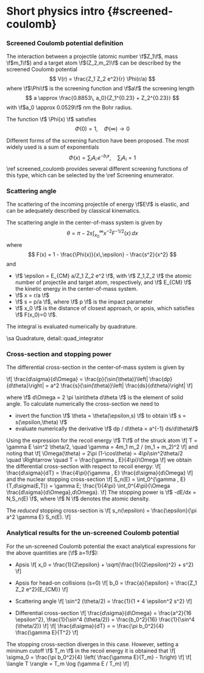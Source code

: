 # Short physics intro {#screened-coulomb}
    

### Screened Coulomb potential definition

The interaction between a projectile (atomic number \f$Z_1\f$, mass \f$m_1\f$) and a target atom \f$(Z_2,m_2)\f$ can be described by the screened Coulomb potential 
$$
V(r) = \frac{Z_1 Z_2 e^2}{r} \Phi(r/a)
$$
where \f$\Phi\f$ is the screening function and \f$a\f$ the screening length
$$
a \approx \frac{0.8853\, a_0}{Z_1^{0.23} + Z_2^{0.23}} 
$$
with \f$a_0 \approx 0.0529\f$ nm the Bohr radius.

The function \f$ \Phi(x) \f$ satisfies
$$
\Phi(0) = 1, \quad \Phi(\infty)\to 0
$$

Different forms of the screening function have been proposed. The most widely used is a sum of exponentials
$$
\Phi(x) = \sum_i {A_i \, e^{-b_ix}}, \quad \sum_i{A_i}=1
$$
\ref screened_coulomb provides several different screening functions of this type, which can be selected by the \ref Screening enumerator.

### Scattering angle

The scattering of the incoming projectile of energy \f$E\f$ is elastic, and can be adequately described by classical kinematics.

The scattering angle in the center-of-mass system is given by
$$
\theta = \pi - 2 s \int_{x_0}^\infty {x^{-2}F^{-1/2}(x)\,dx}
$$
where
$$
F(x) = 1 - \frac{\Phi(x)}{x\,\epsilon} - \frac{s^2}{x^2}
$$
and 
- \f$  \epsilon = E_{CM} a/Z_1 Z_2 e^2 \f$, with \f$ Z_1,Z_2 \f$ the atomic number of projectile and target atom, respectively, and \f$ E_{CM} \f$ the kinetic energy in the center-of-mass system.
- \f$ x = r/a \f$
- \f$ s = p/a \f$, where \f$ p \f$ is the impact parameter
- \f$ x_0 \f$ is the distance of closest approach, or apsis, which satisfies
\f$ F(x_0)=0 \f$.

The integral is evaluated numerically by quadrature.

\sa Quadrature, detail::quad_integrator

### Cross-section and stopping power

The differential cross-section in the center-of-mass system is given by

\f[
  \frac{d\sigma}{d\Omega} = \frac{p}{\sin(\theta)}\left| \frac{dp}{d\theta}\right| = a^2 \frac{s}{\sin(\theta)}\left| \frac{ds}{d\theta}\right|
\f]

where \f$ d\Omega = 2 \pi \sin\theta d\theta \f$ is the element of solid angle. To calculate numerically the cross-section we need to
- invert the function \f$ \theta = \theta(\epsilon,s) \f$ to obtain  \f$ s = s(\epsilon,\theta) \f$
- evaluate numerically the derivative \f$ dp / d\theta = a^{-1} ds/d\theta\f$ 

Using the expression for the recoil energy \f$ T\f$ of the struck atom
\f[
  T = \gamma E \sin^2 \theta/2, \quad \gamma = 4m_1 m_2 / (m_1 + m_2)^2
\f]
and noting that
\f[
  \Omega(\theta) = 2\pi (1-\cos\theta) = 4\pi\sin^2\theta/2
  \quad \Rightarrow \quad 
  T = \frac{\gamma \, E}{4\pi}\Omega
\f]
we obtain the differential cross-section with respect to recoil energy: 
\f[
  \frac{d\sigma}{dT} = \frac{4\pi}{\gamma \, E} \frac{d\sigma}{d\Omega} 
\f]
and the nuclear stopping cross-section
\f[
  S_n(E) = \int_0^{\gamma \, E}{T\,d\sigma(E,T)} = 
  \gamma E\; \frac{1}{4\pi} \int_0^{4\pi}{\Omega \frac{d\sigma}{d\Omega}\,d\Omega}.
\f]
The stopping power is \f$ -dE/dx = N\,S_n(E) \f$, where \f$ N \f$ denotes the atomic density.

The *reduced* stopping cross-section is
\f[
  s_n(\epsilon) = \frac{\epsilon}{\pi a^2 \gamma E} S_n(E).
\f]

### Analytical results for the un-screened Coulomb potential

For the un-screened Coulomb potential the exact analytical expressions for the above quantities are (\f$ a=1\f$):

- Apsis
\f[
  x_0 = \frac{1}{2\epsilon} + \sqrt{\frac{1}{(2\epsilon)^2} + s^2}
\f]

- Apsis for head-on collisions (s=0)
\f[
  b_0 = \frac{a}{\epsilon} = \frac{Z_1 Z_2 e^2}{E_{CM}}
\f]

- Scattering angle
\f[
  \sin^2 (\theta/2) = \frac{1}{1 + 4 \epsilon^2 s^2}
\f]

- Differential cross-section
\f[
  \frac{d\sigma}{d\Omega} = \frac{a^2}{16 \epsilon^2}\, \frac{1}{\sin^4 (\theta/2)} = \frac{b_0^2}{16} \frac{1}{\sin^4 (\theta/2)}
\f]
\f[
  \frac{d\sigma}{dT} = = \frac{\pi b_0^2}{4} \frac{\gamma E}{T^2}
\f]

The stopping cross-section diverges in this case. However, setting a mininum cutoff \f$ T_m \f$ in the recoil energy it is obtained that
\f[
  \sigma_0 = \frac{\pi b_0^2}{4} \left( \frac{\gamma E}{T_m} - 1\right)
\f]
\f[
  \langle T \rangle = T_m \log (\gamma E / T_m)
\f]



